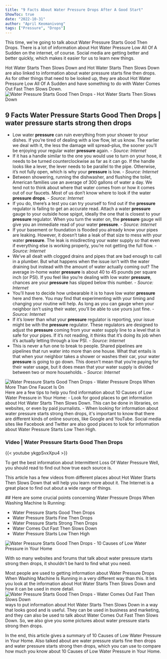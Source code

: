 ```yaml
---
title: "9 Facts About Water Pressure Drops After A Good Start"
ShowToc: true 
date: "2022-10-31"
author: "April Keomanivong" 
tags: ["Pressure", "Drops"]
---
```


	
This time, we're going to talk about Water Pressure Starts Good Then Drops. There is a lot of information about Hot Water Pressure Low All Of A Sudden on the internet, of course. Social media are getting better and better quickly, which makes it easier for us to learn new things.

Hot Water Starts Then Slows Down and Hot Water Starts Then Slows Down are also linked to information about water pressure starts fine then drops. As for other things that need to be looked up, they are about Hot Water Pressure Low All Of A Sudden and have something to do with Water Comes Out Fast Then Slows Down.
<img loading="lazy" src="http://clearwatersun.org/yahoo_site_admin/assets/images/better_than_prozac.35230050_std.png" onerror="this.onerror=null;this.src='https://blogger.googleusercontent.com/img/a/AVvXsEhe7F7TRXHtjiKvHb5vS7DmnxvpHiDyoYyYvm1nHB3Qp2_w3BnM6A2eq4v7FYxCC9bfZt3a9vIMtAYEKUiaDQbHMg-ViyGmRIj39MLp0bGFfgfYw1Dc9q_H-T0wiTm3l0Uq42dETrN9eC8aGJ9_IORZsxST1AcLR7np1koOfcc7tnHa4S8Mwz_xD9d0=s16000';" alt="Water Pressure Starts Good Then Drops - Hot Water Starts Then Slows Down" >

## 9 Facts Water Pressure Starts Good Then Drops | water pressure starts strong then drops
-   Low water **pressure** can ruin everything from your shower to your dishes. If you’re tired of dealing with a low flow, let us know. The earlier we deal with it, the less the damage will spread–plus, the sooner you’ll be enjoying your regular water **pressure** again. - <cite>Source: Internet</cite>
-   If it has a handle similar to the one you would use to turn on your hose, it needs to be turned counterclockwise as far as it can go. If the handle looks like a lever, the lever needs to be parallel to the pipe. Otherwise, it’s not fully open, which is why your **pressure** is low. - <cite>Source: Internet</cite>
-   Between showering, running the dishwasher, and flushing the toilet, American families use an average of 300 gallons of water a day. We tend not to think about where that water comes from or how it comes out of our faucets. Most of us don’t know where to look if the water **pressure** **drops**. - <cite>Source: Internet</cite>
-   If you do, there’s a test you can try yourself to find out if the **pressure** regulator is failing to get an accurate read. Attach a water **pressure** gauge to your outside hose spigot, ideally the one that is closest to your **pressure** regulator. When you turn the water on, the **pressure** gauge will give you an immediate read of your water **pressure**. - <cite>Source: Internet</cite>
-   If your basement or foundation is flooded you already know your pipes are leaking. However, it doesn’t take a leak of that size to mess with your water **pressure**. The leak is misdirecting your water supply so that even if everything else is working properly, you’re not getting the full flow. - <cite>Source: Internet</cite>
-   We’ve all dealt with clogged drains and pipes that are bad enough to call in a plumber. But what happens when the issue isn’t with the water draining but instead with the amount of water actually coming out? The average in-home water **pressure** is about 40 to 45 pounds per square inch (or PSI). If you feel like you’re dealing with low water **pressure**, chances are your **pressure** has slipped below this number. - <cite>Source: Internet</cite>
-   You’ll have to decide how unbearable it is to have low water **pressure** here and there. You may find that experimenting with your timing and changing your routine will help. As long as you can gauge when your neighbor isn’t using their water, you’ll be able to use yours just fine. - <cite>Source: Internet</cite>
-   If it’s lower than what your **pressure** regulator is reporting, your issue might be with the **pressure** regulator. These regulators are designed to adjust the **pressure** coming from your water supply line to a level that is safe for your pipes. If it’s not reading, it thinks that it’s doing its job when it’s actually letting through a low PSI. - <cite>Source: Internet</cite>
-   This is never a fun one to break to people. Shared pipelines are pipelines that run water into more than one house. What that entails is that when your neighbor takes a shower or washes their car, your water **pressure** is going to go down. This doesn’t mean that you’re paying for their water usage, but it does mean that your water supply is divided between two or more households. - <cite>Source: Internet</cite>


<img loading="lazy" src="https://petrofilm.com/yahoo_site_admin/assets/images/ok.1845925_std.jpg" onerror="this.onerror=null;this.src='https://blogger.googleusercontent.com/img/a/AVvXsEhe7F7TRXHtjiKvHb5vS7DmnxvpHiDyoYyYvm1nHB3Qp2_w3BnM6A2eq4v7FYxCC9bfZt3a9vIMtAYEKUiaDQbHMg-ViyGmRIj39MLp0bGFfgfYw1Dc9q_H-T0wiTm3l0Uq42dETrN9eC8aGJ9_IORZsxST1AcLR7np1koOfcc7tnHa4S8Mwz_xD9d0=s16000';" alt="Water Pressure Starts Good Then Drops - Water Pressure Drops When More Than One Faucet Is On" >
Here are a few tips to help you find information about 10 Causes of Low Water Pressure in Your Home:
- Look for good places to get information about Hot Water Starts Then Slows Down. This can be done in libraries, on websites, or even by paid journalists.
- When looking for information about water pressure starts strong then drops, it's important to know that there are different kinds of online sources, like Google and YouTube. Social media sites like Facebook and Twitter are also good places to look for information about Water Pressure Starts Low Then High.

### Video | Water Pressure Starts Good Then Drops
{{< youtube ykgpSvxXpu4 >}} 

To get the best information about Intermittent Loss Of Water Pressure Well, you should read to find out how true each source is.

This article has a few videos from different places about Hot Water Starts Then Slows Down that will help you learn more about it. The Internet is a great place to find out about a wide range of things.
<script async="async" data-cfasync="false" src="//normallydemandedalter.com/fe63df3c5408708b15d8dc3d9b206b31/invoke.js"></script>
<div id="container-fe63df3c5408708b15d8dc3d9b206b31"></div>
## Here are some crucial points concerning Water Pressure Drops When Washing Machine Is Running:

- Water Pressure Starts Good Then Drops
- Water Pressure Starts Fine Then Drops
- Water Pressure Starts Strong Then Drops
- Water Comes Out Fast Then Slows Down
- Water Pressure Starts Low Then High

 <img loading="lazy" src="https://www.petrofilm.com/yahoo_site_admin/assets/images/pettersen.15451026_std.jpg" onerror="this.onerror=null;this.src='https://blogger.googleusercontent.com/img/a/AVvXsEhe7F7TRXHtjiKvHb5vS7DmnxvpHiDyoYyYvm1nHB3Qp2_w3BnM6A2eq4v7FYxCC9bfZt3a9vIMtAYEKUiaDQbHMg-ViyGmRIj39MLp0bGFfgfYw1Dc9q_H-T0wiTm3l0Uq42dETrN9eC8aGJ9_IORZsxST1AcLR7np1koOfcc7tnHa4S8Mwz_xD9d0=s16000';" alt="Water Pressure Starts Good Then Drops - 10 Causes of Low Water Pressure in Your Home" >

With so many websites and forums that talk about water pressure starts strong then drops, it shouldn't be hard to find what you need.

Most people are used to getting information about Water Pressure Drops When Washing Machine Is Running in a very different way than this. It lets you look at the information about Hot Water Starts Then Slows Down and how it can be used in more detail.
<img loading="lazy" src="https://petrofilm.com/yahoo_site_admin/assets/images/Norwegian_Air_Shuttle_logo_logotype_emblem.103231140_std.png" onerror="this.onerror=null;this.src='https://blogger.googleusercontent.com/img/a/AVvXsEhe7F7TRXHtjiKvHb5vS7DmnxvpHiDyoYyYvm1nHB3Qp2_w3BnM6A2eq4v7FYxCC9bfZt3a9vIMtAYEKUiaDQbHMg-ViyGmRIj39MLp0bGFfgfYw1Dc9q_H-T0wiTm3l0Uq42dETrN9eC8aGJ9_IORZsxST1AcLR7np1koOfcc7tnHa4S8Mwz_xD9d0=s16000';" alt="Water Pressure Starts Good Then Drops - Water Comes Out Fast Then Slows Down" >
ways to put information about Hot Water Starts Then Slows Down in a way that looks good and is useful. They can be used in business and marketing, and they can also be used to talk about Water Comes Out Fast Then Slows Down. So, we also give you some pictures about water pressure starts strong then drops.

In the end, this article gives a summary of 10 Causes of Low Water Pressure in Your Home. Also talked about are water pressure starts fine then drops and water pressure starts strong then drops, which you can use to compare how much you know about 10 Causes of Low Water Pressure in Your Home.
	
	

